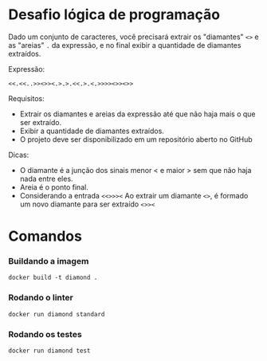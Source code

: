 # Desafio lógica de programação
Dado um conjunto de caracteres, você precisará extrair os "diamantes" ```<>``` e as "areias" ```.``` da expressão, e no final exibir a quantidade de diamantes extraídos.

Expressão:
```
<<.<<..>><>><.>.>.<<.>.<.>>>><>><>>
```

Requisitos:
* Extrair os diamantes e areias da expressão até que não haja mais o que ser extraído.
* Exibir a quantidade de diamantes extraídos.
* O projeto deve ser disponibilizado em um repositório aberto no GitHub

Dicas:
* O diamante é a junção dos sinais menor < e maior > sem que não haja nada entre eles.
* Areia é o ponto final.
* Considerando a entrada ```<<>>><``` Ao extrair um diamante ```<>```, é formado um novo diamante para ser extraído ```<>><```


# Comandos

### Buildando a imagem
```docker build -t diamond .```

### Rodando o linter
```docker run diamond standard```

### Rodando os testes
```docker run diamond test```
